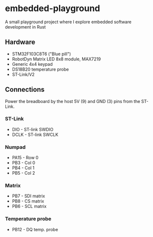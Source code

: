 # embedded-playground

A small playground project where I explore embedded software development in Rust

## Hardware

* STM32F103C8T6 ("Blue pill")
* RobotDyn Matrix LED 8x8 module, MAX7219
* Generic 4x4 keypad
* DS18B20 temperature probe
* ST-Link/V2

## Connections

Power the breadboard by the host 5V (9) and GND (3) pins from the ST-Link.

### ST-Link

* DIO - ST-link SWDIO
* DCLK - ST-link SWCLK

### Numpad

* PA15 - Row 0
* PB3 - Col 0
* PB4 - Col 1
* PB5 - Col 2

### Matrix

* PB7 - SDI matrix
* PB8 - CS matrix
* PB6 - SCL matrix

### Temperature probe

* PB12 - DQ temp. probe
